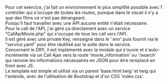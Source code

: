 Pour cet exercice, j'ai fait un environnement le plus simplifié possible avec 1 controller qui s'occupe de toutes les routes, puisque dans le visuel il n'y a que des films ce n'est pas dérangeant. 
<br>
Puisqu'il faut travailler avec une API aucune entité n'était nécessaire.
<br>
Pour le call de l'API, j'ai géré ça directement avec un service "CallApiMovie.php" qui s'occupe de tous les call vers l'API. 
<br>
Il est géré avec une private Key, renseigné dans le '.env' puis fournit via le "service.yaml" pour être réutilisé par la suite dans le service. 
<br>
Concernant le DRY, il est implémenté avec la modale qui s'ouvre et s'auto-incrémente via un Call Ajax vers la route 'movie_information' ou '/search' qui renvoie les informations nécessaires en JSON pour être remplacé en front avec JS.
<br>
Le template est simple et utilisé via un parent 'base.html.twig' et twig qui l'extends, avec de l'utilisation de Bootstrap et d'un CSS 'index.css'. 
<br>
